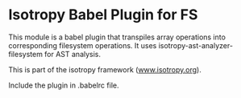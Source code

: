 Isotropy Babel Plugin for FS
============================
This module is a babel plugin that transpiles array operations into corresponding filesystem operations.
It uses isotropy-ast-analyzer-filesystem for AST analysis.

This is part of the isotropy framework (www.isotropy.org).

Include the plugin in .babelrc file.
